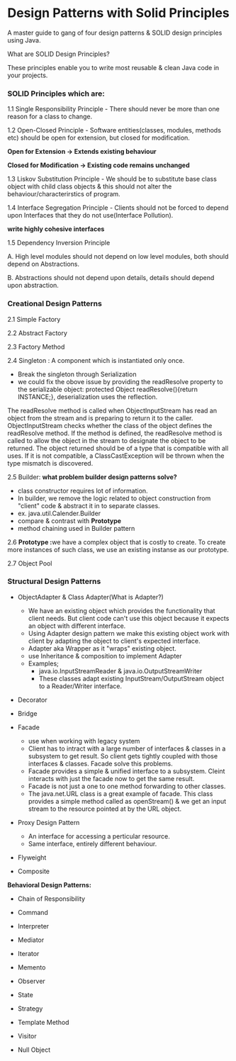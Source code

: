 # Design Patterns with Solid Principles

A master guide to gang of four design patterns &amp; SOLID design principles using Java.
<p>
What are SOLID Design Principles?

These principles enable you to write most reusable & clean Java code in your projects.

### SOLID Principles which are:

1.1 Single Responsibility Principle - There should never be more than one reason for a class to change.

1.2 Open-Closed Principle - Software entities(classes, modules, methods etc) should be open for extension, but closed for modification.

<b>Open for Extension -> Extends existing behaviour

Closed for Modification -> Existing code remains unchanged</b>

1.3 Liskov Substitution Principle - We should be to substitute base class object with child class objects & this should not alter the behaviour/characterirstics of program. 

1.4 Interface Segregation Principle - Clients should not be forced to depend upon Interfaces that they do not use(Interface Pollution).

<b>write highly cohesive interfaces</b>

1.5 Dependency Inversion Principle

<p>A. High level modules should not depend on low level modules, both should depend on Abstractions.</p>
<p>B. Abstractions should not depend upon details, details should depend upon abstraction.</p>
</p>

### Creational Design Patterns

2.1 Simple Factory

2.2 Abstract Factory

2.3 Factory Method

2.4 Singleton : A component which is instantiated only once.
* Break the singleton through Serialization
* we could fix the obove issue by providing the readResolve property to the serializable object: protected Object readResolve(){return INSTANCE;}, deserialization uses the reflection.
<p>The readResolve method is called when ObjectInputStream has read an object from the stream and is preparing to return it to the caller. ObjectInputStream checks whether the class of the object defines the readResolve method. If the method is defined, the readResolve method is called to allow the object in the stream to designate the object to be returned. The object returned should be of a type that is compatible with all uses. If it is not compatible, a ClassCastException will be thrown when the type mismatch is discovered.</p>

2.5 Builder: <b>what problem builder design patterns solve?</b>

* class constructor requires lot of information.
* In builder, we remove the logic related to object construction from "client" code & abstract it in to separate classes.
* ex. java.util.Calender.Builder
* compare & contrast with <b>Prototype</b>
* method chaining used in Builder pattern

2.6 <b>Prototype :</b>we have a complex object that is costly to create. To create more instances of such class, we use an existing instanse as our prototype. 

2.7 Object Pool

### Structural Design Patterns 

* ObjectAdapter & Class Adapter(What is Adapter?)

  - We have an existing object which provides the functionality that client needs. But client code can't use this object because it expects an object with different interface.
  - Using Adapter design pattern we make this existing object work with client by adapting the object to client's expected interface.
  - Adapter aka Wrapper as it "wraps" existing object.
  - use Inheritance & composition to implement Adapter
  - Examples;
    - java.io.InputStreamReader & java.io.OutputStreamWriter
    - These classes adapt existing InputStream/OutputStream object to a Reader/Writer interface.

* Decorator

* Bridge

* Facade
  - use when working with legacy system
  - Client has to intract with a large number of interfaces & classes in a subsystem to get result. So client gets tightly coupled with those interfaces & classes. Facade solve this problems.
  - Facade provides a simple & unified interface to a subsystem. Cleint interacts with just the facade now to get the same result.
  - Facade is not just a one to one method forwarding to other classes.
  - The java.net.URL class is a great example of facade. This class provides a simple method called as openStream() & we get an input stream to the resource pointed at by the URL object. 

* Proxy Design Pattern
  - An interface for accessing a perticular resource.
  - Same interface, entirely different behaviour.
* Flyweight

* Composite  

<b>Behavioral Design Patterns:</b>

* Chain of Responsibility

* Command

* Interpreter

* Mediator

* Iterator

* Memento

* Observer

* State

* Strategy

* Template Method

* Visitor

* Null Object
